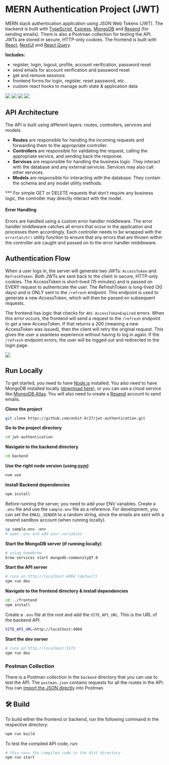 # MERN Authentication Project (JWT)

MERN stack authentication application using JSON Web Tokens (JWT). The backend is built with [TypeScript](https://www.typescriptlang.org/), [Express](https://expressjs.com), [MongoDB](https://www.mongodb.com) and [Resend](https://resend.com) (for sending emails). There is also a Postman collection for testing the API. JWTs are stored in secure, HTTP-only cookies. The frontend is built with [React](https://react.dev), [NextUI](https://nextui.org/) and [React Query](https://tanstack.com/query/latest).

**Includes:**

- register, login, logout, profile, account verification, password reset
- send emails for account verification and password reset
- get and remove sessions
- frontend forms for login, register, reset password, etc.
- custom react hooks to manage auth state & application data

<img src="./preview (1).png" />
<img src="./preview (2).png" />
<img src="./preview (3).png" />
<img src="./preview (4).png" />

## API Architecture

The API is built using different layers: routes, controllers, services and models.

- **Routes** are responsible for handling the incoming requests and forwarding them to the appropriate controller.
- **Controllers** are responsible for validating the request, calling the appropriate service, and sending back the response.
- **Services** are responsible for handling the business logic. They interact with the database and any external services. Services may also call other services.
- **Models** are responsible for interacting with the database. They contain the schema and any model utility methods.

*** For simple GET or DELETE requests that don't require any business logic, the controller may directly interact with the model.

#### Error Handling

Errors are handled using a custom error handler middleware. The error handler middleware catches all errors that occur in the application and processes them accordingly. Each controller needs to be wrapped with the `errorCatch()` utility function to ensure that any errors that are thrown within the controller are caught and passed on to the error handler middleware.

## Authentication Flow

When a user logs in, the server will generate two JWTs: `AccessToken` and `RefreshToken`. Both JWTs are sent back to the client in secure, HTTP-only cookies. The AccessToken is short-lived (15 minutes) and is passed on EVERY request to authenticate the user. The RefreshToken is long-lived (30 days) and is ONLY sent to the `/refresh` endpoint. This endpoint is used to generate a new AccessToken, which will then be passed on subsequent requests.

The frontend has logic that checks for `401 AccessTokenExpired` errors. When this error occurs, the frontend will send a request to the `/refresh` endpoint to get a new AccessToken. If that returns a 200 (meaning a new AccessToken was issued), then the client will retry the original request. This gives the user a seamless experience without having to log in again. If the `/refresh` endpoint errors, the user will be logged out and redirected to the login page.

<img src="./jwt-auth-flow.jpg" />

## Run Locally

To get started, you need to have [Node.js](https://nodejs.org/en) installed. You also need to have MongoDB installed locally ([download here](https://www.mongodb.com/docs/manual/installation/)), or you can use a cloud service like [MongoDB Atlas](https://www.mongodb.com/atlas/database). You will also need to create a [Resend](https://resend.com) account to send emails.

**Clone the project**

```bash
git clone https://github.com/ankit-kr27/jwt-authentication.git
```

**Go to the project directory**

```bash
cd jwt-authentication
```

**Navigate to the backend directory**

```bash
cd backend
```

**Use the right node version (using [nvm](https://github.com/nvm-sh/nvm))**

```bash
nvm use
```

**Install Backend dependencies**

```bash
npm install
```

Before running the server, you need to add your ENV variables. Create a `.env` file and use the `sample.env` file as a reference.
For development, you can set the `EMAIL_SENDER` to a random string, since the emails are sent with a resend sandbox account (when running locally).

```bash
cp sample.env .env
# open .env and add your variables
```

**Start the MongoDB server (if running locally)**

```bash
# using homebrew
brew services start mongodb-community@7.0
```

**Start the API server**

```bash
# runs on http://localhost:4004 (default)
npm run dev
```

**Navigate to the frontend directory & install dependencies**

```bash
cd ../frontend
npm install
```

Create a `.env` file at the root and add the `VITE_API_URL`. This is the URL of the backend API.

```bash
VITE_API_URL=http://localhost:4004
```

**Start the dev server**

```bash
# runs on http://localhost:5173
npm run dev
```

### Postman Collection

There is a Postman collection in the `backend` directory that you can use to test the API. The `postman.json` contains requests for all the routes in the API. You can [import the JSON directly](./Auth%20API.postman_collection.json) into Postman.

## 🛠️ Build

To build either the frontend or backend, run the following command in the respective directory:

```bash
npm run build
```

To test the compiled API code, run:

```bash
# this runs the compiled code in the dist directory
npm run start
```
